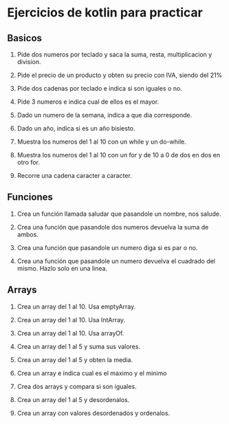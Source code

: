 # Ejercicios de kotlin para practicar

## Basicos

1. Pide dos numeros por teclado y saca la suma, resta, multiplicacion y division.

2. Pide el precio de un producto y obten su precio con IVA, siendo del 21%

3. Pide dos cadenas por teclado e indica si son iguales o no.

4. Pide 3 numeros e indica cual de ellos es el mayor.

5. Dado un numero de la semana, indica a que dia corresponde.

6. Dado un año, indica si es un año bisiesto.

7. Muestra los numeros del 1 al 10 con un while y un do-while.

8. Muestra los numeros del 1 al 10 con un for y de 10 a 0 de dos en dos en otro for.

9. Recorre una cadena caracter a caracter.

## Funciones

1. Crea un función llamada saludar que pasandole un nombre, nos salude.

2. Crea una función que pasandole dos numeros devuelva la suma de ambos.

3. Crea una función que pasandole un numero diga si es par o no.

4. Crea una función que pasandole un numero devuelva el cuadrado del mismo. Hazlo solo en una linea.

## Arrays

1. Crea un array del 1 al 10. Usa emptyArray.

2. Crea un array del 1 al 10. Usa IntArray.

3. Crea un array del 1 al 10. Usa arrayOf.

4. Crea un array del 1 al 5 y suma sus valores.

5. Crea un array del 1 al 5 y obten la media.

6. Crea un array e indica cual es el maximo y el minimo

7. Crea dos arrays y compara si son iguales.

8. Crea un array del 1 al 5 y desordenalos.

9. Crea un array con valores desordenados y ordenalos.

